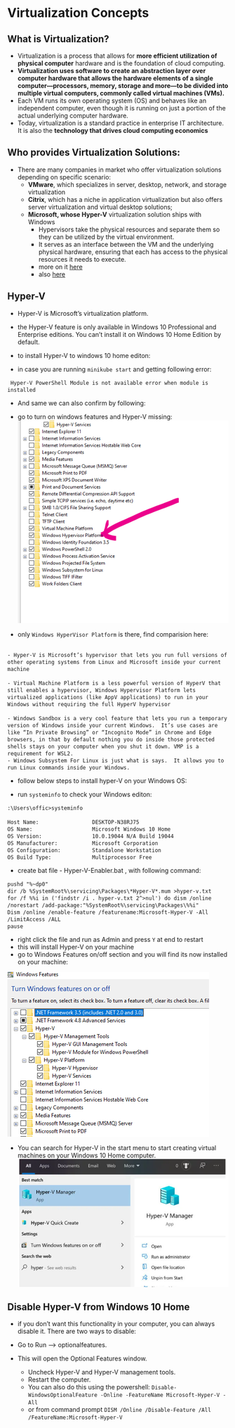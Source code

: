 
# Virtualization Concepts 

## What is Virtualization?

- Virtualization is a process that allows for **more efficient utilization of physical computer** hardware and is the foundation of cloud computing.
- **Virtualization uses software to create an abstraction layer over computer hardware that allows the hardware elements of a single computer—processors, memory, storage and more—to be divided into multiple virtual computers, commonly called virtual machines (VMs).**
- Each VM runs its own operating system (OS) and behaves like an independent computer, even though it is running on just a portion of the actual underlying computer hardware.
- Today, virtualization is a standard practice in enterprise IT architecture. It is also the **technology that drives cloud computing economics**


## Who provides Virtualization Solutions:

- There are many companies in market who offer virtualization solutions depending on specific scenario:
  - **VMware**, which specializes in server, desktop, network, and storage virtualization
  - **Citrix**, which has a niche in application virtualization but also offers server virtualization and virtual desktop solutions;
  - **Microsoft, whose Hyper-V** virtualization solution ships with Windows 
    - Hypervisors take the physical resources and separate them so they can be utilized by the virtual environment.
    - It serves as an interface between the VM and the underlying physical hardware, ensuring that each has access to the physical resources it needs to execute.
    - more on it [here](https://www.ibm.com/in-en/cloud/learn/hypervisors)
    - also [here](https://www.ibm.com/in-en/cloud/learn/virtualization-a-complete-guide)

## Hyper-V

- Hyper-V is Microsoft’s virtualization platform.
- the Hyper-V feature is only available in Windows 10 Professional and Enterprise editions. You can’t install it on Windows 10 Home Edition by default.
- to install Hyper-V to windows 10 home editon:

- in case you are running `minikube start` and getting following error:
```text
 Hyper-V PowerShell Module is not available error when module is installed
```
- And same we can also confirm by following: 
- go to turn on windows features and Hyper-V missing:
![img.png](../images/2.0_virtualization.png)

- only `Windows HyperVisor Platform` is there, find comparision here:
```text

- Hyper-V is Microsoft’s hypervisor that lets you run full versions of other operating systems from Linux and Microsoft inside your current machine

- Virtual Machine Platform is a less powerful version of HyperV that still enables a hypervisor, Windows Hypervisor Platform lets virtualized applications (like AppV applications) to run in your Windows without requiring the full HyperV hypervisor

- Windows Sandbox is a very cool feature that lets you run a temporary version of Windows inside your current Windows.  It’s use cases are like “In Private Browsing” or “Incognito Mode” in Chrome and Edge browsers, in that by default nothing you do inside those protected shells stays on your computer when you shut it down. VMP is a requirement for WSL2.
- Windows Subsystem For Linux is just what is says.  It allows you to run Linux commands inside your Windows.

```
- follow below steps to install hyper-V on your Windows OS:

- run `systeminfo` to check your Windows editon:
```text
:\Users\offic>systeminfo

Host Name:                 DESKTOP-N38RJ75
OS Name:                   Microsoft Windows 10 Home
OS Version:                10.0.19044 N/A Build 19044
OS Manufacturer:           Microsoft Corporation
OS Configuration:          Standalone Workstation
OS Build Type:             Multiprocessor Free
```
- create bat file - Hyper-V-Enabler.bat , with following command:
```text
pushd "%~dp0"
dir /b %SystemRoot%\servicing\Packages\*Hyper-V*.mum >hyper-v.txt
for /f %%i in ('findstr /i . hyper-v.txt 2^>nul') do dism /online /norestart /add-package:"%SystemRoot%\servicing\Packages\%%i"
Dism /online /enable-feature /featurename:Microsoft-Hyper-V -All /LimitAccess /ALL
pause
```
- right click the file and run as Admin and press `Y` at end to restart
- this will install Hyper-V on your machine
- go to Windows Features on/off section and you will find its now installed on your machine:

![img_1.png](../images/2.1_virtualization.png)

- You can search for Hyper-V in the start menu to start creating virtual machines on your Windows 10 Home computer.
![img_2.png](../images/2.2_virtualization.png)


## Disable Hyper-V from Windows 10 Home
- if you don’t want this functionality in your computer, you can always disable it. There are two ways to disable:

- Go to Run –> optionalfeatures. 
- This will open the Optional Features window.
  - Uncheck Hyper-V and Hyper-V management tools.
  - Restart the computer.
  - You can also do this using the powershell: `Disable-WindowsOptionalFeature -Online -FeatureName Microsoft-Hyper-V -All`
  - or from command prompt `DISM /Online /Disable-Feature /All /FeatureName:Microsoft-Hyper-V`